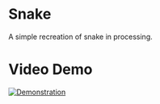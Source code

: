 # Snake
A simple recreation of snake in processing.

# Video Demo
[![Demonstration](https://img.youtube.com/vi/Ke4Sse0AugI/0.jpg)](https://www.youtube.com/watch?v=Ke4Sse0AugI)
